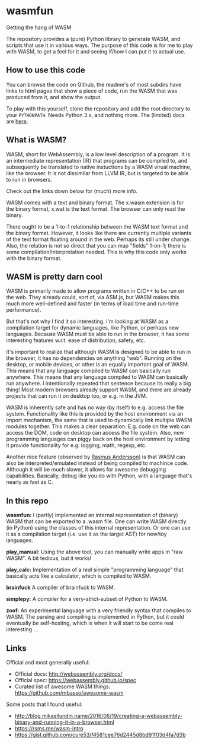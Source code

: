 # wasmfun
Getting the hang of WASM

The repository provides a (pure) Python library to generate WASM, and
scripts that use it in various ways. The purpose of this code is for
me to play with WASM, to get a feel for it and seeing if/how I can put
it to actual use.


## How to use this code

You can browse the code on Github, the readme's of most subdirs have links to
html pages that show a piece of code, run the WASM that was produced
from it, and show the output.

To play with this yourself, clone the repository and add the root directory
to your `PYTHONPATH`. Needs Python 3.x, and nothing more. The (limited) docs
are [here](DOCS.html).


## What is WASM?

WASM, short for WebAssembly, is a low level description of a program. It is
an intermediate representation (IR) that programs can be compiled to, and
subsequently be translated to native instuctions by a WASM virual machine, like
the browser. It is not dissimilar from LLVM IR, but is targeted to be able to
run in browsers.

Check out the links down below for (much) more info.

WASM comes with a text and binary format. The x.wasm extension is for
the binary format, x.wat is the text format. The browser can only read
the binary.

There ought to be a 1-to-1 relationship between the WASM text format
and the binary format. However, it looks like there are currently multiple
variants of the text format floating around in the web. Perhaps its
still under change. Also, the relation is not so direct that you can
map "fields" 1-on-1; there is some compilation/interpretation needed.
This is why this code only works with the binary format.


## WASM is pretty darn cool

WASM is primarily made to allow programs written in C/C++ to be run on the web.
They already could, sort of, via ASM.js, but WASM makes this much more
well-defined and faster (in terms of load time and run-time performance).

But that's not why I find it so interesting. I'm looking at WASM as a
compilation target for dynamic languages, like Python, or perhaps new
languages. Because WASM must be able to run in the browser, it has some
interesting features w.r.t. ease of distribution, safety, etc.

It's important to realize that although WASM is designed to be able to
run in the browser, it has no dependencies on anything "web". Running on 
the desktop, or mobile devices, or other is an equally important goal of WASM.
This means that any language compiled to WASM can basically run anywhere.
This means that any language compiled to WASM can basically run anywhere. I
intentionally repeated that sentence because its really a big thing!
Most modern browsers already support WASM, and there are already projects
that can run it on desktop too, or e.g. in the JVM.

WASM is inherently safe and has no way (by itself) to e.g. access the
file system. Functionality like this is provided by the host environment via
an import mechanism, the same that is used to dynamically link multiple WASM
modules together. This makes a clear separation. E.g. code on the web can
access the DOM, code on desktop can access the file system. Also, new 
programming languages can piggy back on the host environment by letting it
provide functionality for e.g. logging, math, regexp, etc.

Another nice feature (observed by [Rasmus Andersson](https://rsms.me/wasm-intro))
is that WASM can also be interpreted/emulated instead of being compiled to
machince code. Although it will be much slower, it allows for awesome debugging
capabilities. Basically, debug like you do with Python, with a language that's
nearly as fast as C.


## In this repo

**wasmfun:**
I (partly) implemented an internal representation of (binary) WASM that
can be exported to a .wasm file. One can write WASM directly (in Python)
using the classes of this internal representation. Or one can use it
as a compilation target (i.e. use it as the target AST) for new/toy
languages.

**play_manual:**
Using the above tool, you can manually write apps in "raw WASM". A bit
tedious, but it works!

**play_calc:**
Implementation of a *real* simple "programming language" that basically acts
like a calculator, which is compiled to WASM.

**brainfuck**
A compiler of brainfuck to WASM.

**simplepy:**
A compiler for a very-strict-subset of Python to WASM.

**zoof:**
An experimental language with a very friendly syntax that compiles to WASM.
The parsing and compiling is implemented in Python, but it could eventually
be self-hosting, which is when it will start to be come real interesting ...


## Links

Official and most generally useful:
    
* Official docs: http://webassembly.org/docs/
* Official spec: https://webassembly.github.io/spec
* Curated list of awesome WASM things: https://github.com/mbasso/awesome-wasm

Some posts that I found useful:

* http://blog.mikaellundin.name/2016/06/19/creating-a-webassembly-binary-and-running-it-in-a-browser.html
* https://rsms.me/wasm-intro
* https://gist.github.com/cure53/f4581cee76d2445d8bd91f03d4fa7d3b
